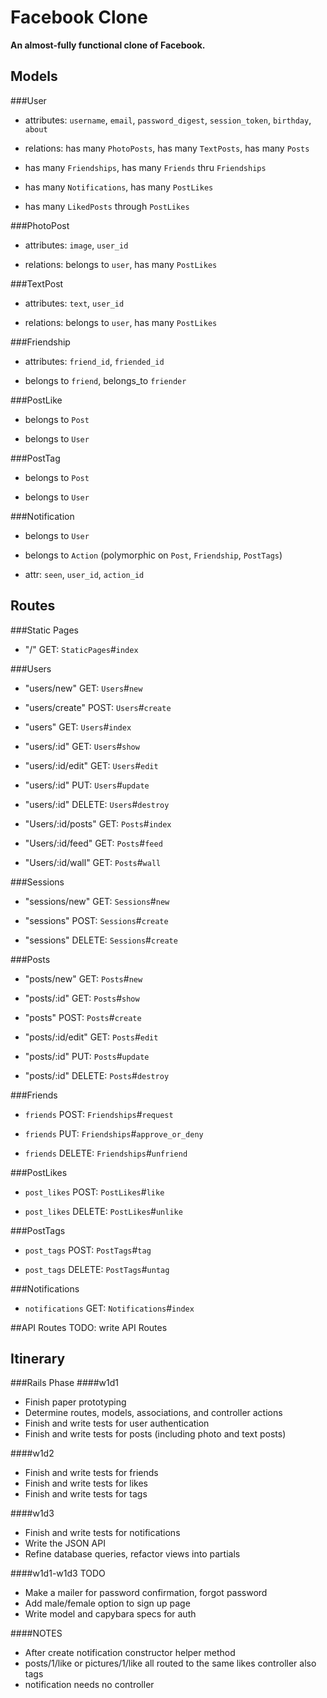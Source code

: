 # Facebook Clone
**An almost-fully functional clone of Facebook.**
## Models
###User
  * attributes: `username`, `email`, `password_digest`, `session_token`, `birthday`, `about`

  * relations: has many `PhotoPosts`, has many `TextPosts`, has many `Posts`

  * has many `Friendships`, has many `Friends` thru `Friendships`

  * has many `Notifications`, has many `PostLikes`

  * has many `LikedPosts` through `PostLikes`


###PhotoPost
  * attributes: `image`, `user_id`

  * relations: belongs to `user`, has many `PostLikes`


###TextPost
  * attributes: `text`, `user_id`

  * relations: belongs to `user`, has many `PostLikes`


###Friendship
  * attributes: `friend_id`, `friended_id`

  * belongs to `friend`, belongs_to `friender`


###PostLike
  * belongs to `Post`

  * belongs to `User`


###PostTag
  * belongs to `Post`

  * belongs to `User`


###Notification
  * belongs to `User`

  * belongs to `Action` (polymorphic on `Post`, `Friendship`, `PostTags`)

  * attr: `seen`, `user_id`, `action_id`


## Routes
###Static Pages
  * "/" GET: `StaticPages`#`index`

###Users
  * "users/new" GET: `Users`#`new`

  * "users/create" POST: `Users`#`create`

  * "users" GET: `Users`#`index`

  * "users/:id" GET: `Users`#`show`

  * "users/:id/edit" GET: `Users`#`edit`

  * "users/:id" PUT: `Users`#`update`

  * "users/:id" DELETE: `Users`#`destroy`

  * "Users/:id/posts" GET: `Posts`#`index`

  * "Users/:id/feed" GET: `Posts`#`feed`

  * "Users/:id/wall" GET: `Posts`#`wall`


###Sessions
  * "sessions/new" GET: `Sessions`#`new`

  * "sessions" POST: `Sessions`#`create`

  * "sessions" DELETE: `Sessions`#`create`


###Posts
  * "posts/new" GET: `Posts`#`new`

  * "posts/:id" GET: `Posts`#`show`

  * "posts" POST: `Posts`#`create`

  * "posts/:id/edit" GET: `Posts`#`edit`

  * "posts/:id" PUT: `Posts`#`update`

  * "posts/:id" DELETE: `Posts`#`destroy`


###Friends
  * `friends` POST: `Friendships`#`request`

  * `friends` PUT: `Friendships`#`approve_or_deny`

  * `friends` DELETE: `Friendships`#`unfriend`


###PostLikes
  * `post_likes` POST: `PostLikes`#`like`

  * `post_likes` DELETE: `PostLikes`#`unlike`


###PostTags
  * `post_tags` POST: `PostTags`#`tag`

  * `post_tags` DELETE: `PostTags`#`untag`

###Notifications
  * `notifications` GET: `Notifications`#`index`

##API Routes
TODO: write API Routes

## Itinerary
###Rails Phase
####w1d1
  * Finish paper prototyping
  * Determine routes, models, associations, and controller actions
  * Finish and write tests for user authentication
  * Finish and write tests for posts (including photo and text posts)

####w1d2
  * Finish and write tests for friends
  * Finish and write tests for likes
  * Finish and write tests for tags

####w1d3
  * Finish and write tests for notifications
  * Write the JSON API
  * Refine database queries, refactor views into partials


####w1d1-w1d3 TODO
  * Make a mailer for password confirmation, forgot password
  * Add male/female option to sign up page
  * Write model and capybara specs for auth

####NOTES
* After create notification constructor helper method
* posts/1/like or pictures/1/like all routed to the same likes controller also tags
* notification needs no controller